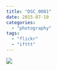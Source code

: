 ```yaml
---
title: "DSC_0081"
date: 2015-07-10
categories: 
  - "photography"
tags: 
  - "flickr"
  - "ifttt"
---
```


![](https://farm1.staticflickr.com/276/18960794404_5b51046d1c_b.jpg)

